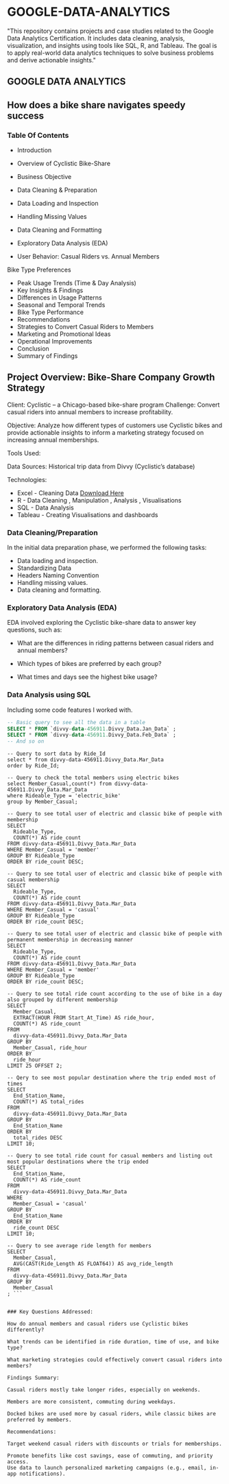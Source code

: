 # GOOGLE-DATA-ANALYTICS
"This repository contains projects and case studies related to the Google Data Analytics Certification. It includes data cleaning, analysis, visualization, and insights using tools like SQL, R, and Tableau. The goal is to apply real-world data analytics techniques to solve business problems and derive actionable insights."
## GOOGLE DATA ANALYTICS
## How does a bike share navigates speedy success
### Table Of Contents
- Introduction


- Overview of Cyclistic Bike-Share

- Business Objective
- Data Cleaning & Preparation
- Data Loading and Inspection
 - Handling Missing Values
- Data Cleaning and Formatting
- Exploratory Data Analysis (EDA)
- User Behavior: Casual Riders vs. Annual Members


Bike Type Preferences

- Peak Usage Trends (Time & Day Analysis)
- Key Insights & Findings
- Differences in Usage Patterns
- Seasonal and Temporal Trends
- Bike Type Performance
- Recommendations
- Strategies to Convert Casual Riders to Members
- Marketing and Promotional Ideas
- Operational Improvements
- Conclusion
- Summary of Findings


## Project Overview: Bike-Share Company Growth Strategy
Client: Cyclistic – a Chicago-based bike-share program
Challenge: Convert casual riders into annual members to increase profitability.

Objective: Analyze how different types of customers use Cyclistic bikes and provide actionable insights to inform a marketing strategy focused on increasing annual memberships.

Tools Used:

Data Sources: Historical trip data from Divvy (Cyclistic’s database)

Technologies:
- Excel - Cleaning Data [Download Here](https://docs.google.com/spreadsheets/d/1uCTsHlZLm4L7-ueaSLwDg0ut3BP_V4mKDo2IMpaXrk4/template/preview?resourcekey=0-dQAUjAu2UUCsLEQQt20PDA#gid=1797029090)
- R - Data Cleaning , Manipulation , Analysis , Visualisations
- SQL - Data Analysis
- Tableau - Creating Visualisations and dashboards

### Data Cleaning/Preparation
In the initial data preparation phase, we performed the following tasks:

- Data loading and inspection.
- Standardizing Data
- Headers Naming Convention
- Handling missing values.
- Data cleaning and formatting.

### Exploratory Data Analysis (EDA)
EDA involved exploring the Cyclistic bike-share data to answer key questions, such as:

- What are the differences in riding patterns between casual riders and annual members?

- Which types of bikes are preferred by each group?

 - What times and days see the highest bike usage?

### Data Analysis using SQL
Including some code features I worked with.
```sql
-- Basic query to see all the data in a table
SELECT * FROM `divvy-data-456911.Divvy_Data.Jan_Data` ;
SELECT * FROM `divvy-data-456911.Divvy_Data.Feb_Data` ;
-- And so on
```
```
-- Query to sort data by Ride_Id
select * from divvy-data-456911.Divvy_Data.Mar_Data
order by Ride_Id;
```
```
-- Query to check the total members using electric bikes
select Member_Casual,count(*) from divvy-data-456911.Divvy_Data.Mar_Data 
where Rideable_Type = 'electric_bike'
group by Member_Casual;
```
```
-- Query to see total user of electric and classic bike of people with membership
SELECT 
  Rideable_Type, 
  COUNT(*) AS ride_count
FROM divvy-data-456911.Divvy_Data.Mar_Data
WHERE Member_Casual = 'member'
GROUP BY Rideable_Type
ORDER BY ride_count DESC;
```
```
-- Query to see total user of electric and classic bike of people with casual membership
SELECT 
  Rideable_Type, 
  COUNT(*) AS ride_count
FROM divvy-data-456911.Divvy_Data.Mar_Data
WHERE Member_Casual = 'casual'
GROUP BY Rideable_Type
ORDER BY ride_count DESC;
```
```
-- Query to see total user of electric and classic bike of people with permanent membership in decreasing manner
SELECT 
  Rideable_Type, 
  COUNT(*) AS ride_count
FROM divvy-data-456911.Divvy_Data.Mar_Data
WHERE Member_Casual = 'member'
GROUP BY Rideable_Type
ORDER BY ride_count DESC;
```
```
-- Query to see total ride count according to the use of bike in a day also grouped by different membership 
SELECT
  Member_Casual,
  EXTRACT(HOUR FROM Start_At_Time) AS ride_hour,
  COUNT(*) AS ride_count
FROM
  divvy-data-456911.Divvy_Data.Mar_Data
GROUP BY
  Member_Casual, ride_hour
ORDER BY
  ride_hour
LIMIT 25 OFFSET 2;
```
```
-- Qery to see most popular destination where the trip ended most of times
SELECT 
  End_Station_Name,
  COUNT(*) AS total_rides
FROM 
  divvy-data-456911.Divvy_Data.Mar_Data
GROUP BY 
  End_Station_Name
ORDER BY 
  total_rides DESC
LIMIT 10;
```
```
-- Query to see total ride count for casual members and listing out most popular destinations where the trip ended
SELECT 
  End_Station_Name,
  COUNT(*) AS ride_count
FROM 
  divvy-data-456911.Divvy_Data.Mar_Data
WHERE 
  Member_Casual = 'casual'
GROUP BY 
  End_Station_Name
ORDER BY 
  ride_count DESC
LIMIT 10;
```
```
-- Query to see average ride length for members
SELECT
  Member_Casual,
  AVG(CAST(Ride_Length AS FLOAT64)) AS avg_ride_length
FROM
  divvy-data-456911.Divvy_Data.Mar_Data
GROUP BY
  Member_Casual
; ```


### Key Questions Addressed:

How do annual members and casual riders use Cyclistic bikes differently?

What trends can be identified in ride duration, time of use, and bike type?

What marketing strategies could effectively convert casual riders into members?

Findings Summary:

Casual riders mostly take longer rides, especially on weekends.

Members are more consistent, commuting during weekdays.

Docked bikes are used more by casual riders, while classic bikes are preferred by members.

Recommendations:

Target weekend casual riders with discounts or trials for memberships.

Promote benefits like cost savings, ease of commuting, and priority access.
Use data to launch personalized marketing campaigns (e.g., email, in-app notifications).
